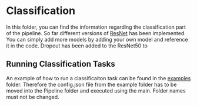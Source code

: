 # Classification

In this folder, you can find the information regarding the classification part of the pipeline. So far different versions of [ResNet](https://arxiv.org/pdf/1512.03385.pdf) has been implemented. You can simply add more models by adding your own model and reference it in the code.
Dropout has been added to the ResNet50 to

## Running Classification Tasks

An example of how to run a classificaiton task can be found in the [examples](examples) folder. Therefore the config.json file from the example folder has to be moved into the Pipeline folder and executed using the main.
Folder names must not be changed.